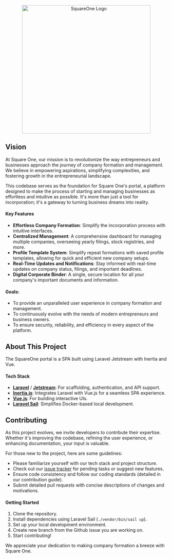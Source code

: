<p align="center"><a href="#" target="_blank"><img src="https://github.com/mluciani/SquareOne/blob/master/public/squareone-light-logo.svg" width="400" alt="SquareOne Logo"></a></p>

## Vision
At Square One, our mission is to revolutionize the way entrepreneurs and businesses approach the journey of company formation and management. We believe in empowering aspirations, simplifying complexities, and fostering growth in the entrepreneurial landscape.

This codebase serves as the foundation for Square One's portal, a platform designed to make the process of starting and managing businesses as effortless and intuitive as possible. It's more than just a tool for incorporation; it's a gateway to turning business dreams into reality.

#### Key Features
- **Effortless Company Formation**: Simplify the incorporation process with intuitive interfaces.
- **Centralized Management**: A comprehensive dashboard for managing multiple companies, overseeing yearly filings, stock registries, and more.
- **Profile Template System**: Simplify repeat formations with saved profile templates, allowing for quick and efficient new company setups.
- **Real-Time Updates and Notifications**: Stay informed with real-time updates on company status, filings, and important deadlines.
- **Digital Corporate Binder**: A single, secure location for all your company's important documents and information.

#### Goals:
- To provide an unparalleled user experience in company formation and management.
- To continuously evolve with the needs of modern entrepreneurs and business owners.
- To ensure security, reliability, and efficiency in every aspect of the platform.

## About This Project
The SquareOne portal is a SPA built using Laravel Jetstream with Inertia and Vue.

#### Tech Stack
- **[Laravel](https://laravel.com/docs)** / **[Jetstream](https://jetstream.laravel.com)**: For scaffolding, authentication, and API support.
- **[Inertia.js](https://inertiajs.com/)**: Integrates Laravel with Vue.js for a seamless SPA experience.
- **[Vue.js](https://vuejs.org/)**: For building interactive UIs.
- **[Laravel Sail](https://laravel.com/docs/10.x/installation#docker-installation-using-sail)**: Simplifies Docker-based local development.

## Contributing
As this project evolves, we invite developers to contribute their expertise. Whether it's improving the codebase, refining the user experience, or enhancing documentation, your input is valuable.

For those new to the project, here are some guidelines:
- Please familiarize yourself with our tech stack and project structure.
- Check out our [issue tracker](#) for pending tasks or suggest new features.
- Ensure code consistency and follow our coding standards (detailed in our contribution guide).
- Submit detailed pull requests with concise descriptions of changes and motivations.

#### Getting Started
1. Clone the repository.
2. Install dependencies using Laravel Sail (`./vendor/bin/sail up`).
3. Set up your local development environment.
4. Create new branch from the Github issue you are working on.
5. Start contributing!

We appreciate your dedication to making company formation a breeze with Square One.
